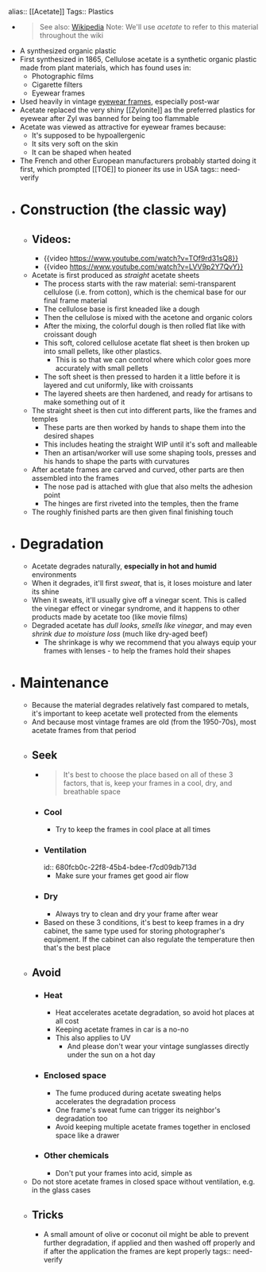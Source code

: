 alias:: [[Acetate]]
Tags:: Plastics

- > See also: [Wikipedia](https://en.wikipedia.org/wiki/Cellulose_acetate)
  > Note: We'll use *acetate* to refer to this material throughout the wiki
- A synthesized organic plastic
- First synthesized in 1865, Cellulose acetate is a synthetic organic plastic made from plant materials, which has found uses in:
	- Photographic films
	- Cigarette filters
	- Eyewear frames
- Used heavily in vintage [eyewear frames]([[Frame]]), especially post-war
- Acetate replaced the very shiny [[Zylonite]] as the preferred plastics for eyewear after Zyl was banned for being too flammable
- Acetate was viewed as attractive for eyewear frames because:
	- It's supposed to be hypoallergenic
	- It sits very soft on the skin
	- It can be shaped when heated
- The French and other European manufacturers probably started doing it first, which prompted [[TOE]] to pioneer its use in USA
  tags:: need-verify
- # Construction (the classic way)
	- ## Videos:
		- {{video https://www.youtube.com/watch?v=TOf9rd31sQ8}}
		- {{video https://www.youtube.com/watch?v=LVV9p2Y7QvY}}
	- Acetate is first produced as *straight* acetate sheets
		- The process starts with the raw material: semi-transparent cellulose (i.e. from cotton), which is the chemical base for our final frame material
		- The cellulose base is first kneaded like a dough
		- Then the cellulose is mixed with the acetone and organic colors
		- After the mixing, the colorful dough is then rolled flat like with croissant dough
		- This soft, colored cellulose acetate flat sheet is then broken up into small pellets, like other plastics.
			- This is so that we can control where which color goes more accurately with small pellets
		- The soft sheet is then pressed to harden it a little before it is layered and cut uniformly, like with croissants
		- The layered sheets are then hardened, and ready for artisans to make something out of it
	- The straight sheet is then cut into different parts, like the frames and temples
		- These parts are then worked by hands to shape them into the desired shapes
		- This includes heating the straight WIP until it's soft and malleable
		- Then an artisan/worker will use some shaping tools, presses and his hands to shape the parts with curvatures
	- After acetate frames are carved and curved, other parts are then assembled into the frames
		- The nose pad is attached with glue that also melts the adhesion point
		- The hinges are first riveted into the temples, then the frame
	- The roughly finished parts are then given final finishing touch
- # Degradation
	- Acetate degrades naturally, **especially in hot and humid** environments
	- When it degrades, it'll first *sweat*, that is, it loses moisture and later its shine
	- When it sweats, it'll usually give off a vinegar scent. This is called the vinegar effect or vinegar syndrome, and it happens to other products made by acetate too (like movie films)
	- Degraded acetate has *dull looks*, *smells like vinegar*, and may even *shrink due to moisture loss* (much like dry-aged beef)
		- The shrinkage is why we recommend that you always equip your frames with lenses - to help the frames hold their shapes
- # Maintenance
	- Because the material degrades relatively fast compared to metals, it's important to keep acetate well protected from the elements
	- And because most vintage frames are old (from the 1950-70s), most acetate frames from that period
	- ## Seek
		- > It's best to choose the place based on all of these 3 factors, that is, keep your frames in a cool, dry, and breathable space
		- ### Cool
			- Try to keep the frames in cool place at all times
		- ### Ventilation
		  id:: 680fcb0c-22f8-45b4-bdee-f7cd09db713d
			- Make sure your frames get good air flow
		- ### Dry
			- Always try to clean and dry your frame after wear
		- Based on these 3 conditions, it's best to keep frames in a dry cabinet, the same type used for storing photographer's equipment. If the cabinet can also regulate the temperature then that's the best place
	- ## Avoid
		- ### Heat
			- Heat accelerates acetate degradation, so avoid hot places at all cost
			- Keeping acetate frames in car is a no-no
			- This also applies to UV
				- And please don't wear your vintage sunglasses directly under the sun on a hot day
		- ### Enclosed space
			- The fume produced during acetate sweating helps accelerates the degradation process
			- One frame's sweat fume can trigger its neighbor's degradation too
			- Avoid keeping multiple acetate frames together in enclosed space like a drawer
		- ### Other chemicals
			- Don't put your frames into acid, simple as
	- Do not store acetate frames in closed space without ventilation, e.g. in the glass cases
	- ## Tricks
		- A small amount of olive or coconut oil might be able to prevent further degradation, if applied and then washed off properly and if after the application the frames are kept properly
		  tags:: need-verify